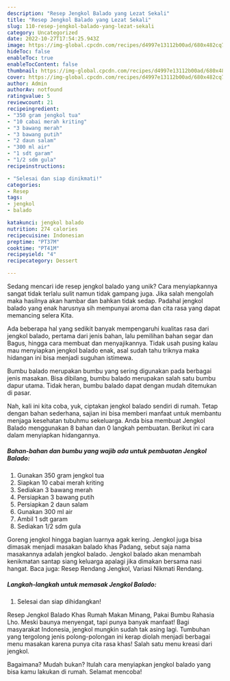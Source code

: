 ```yaml
---
description: "Resep Jengkol Balado yang Lezat Sekali"
title: "Resep Jengkol Balado yang Lezat Sekali"
slug: 110-resep-jengkol-balado-yang-lezat-sekali
category: Uncategorized
date: 2022-10-27T17:54:25.943Z
image: https://img-global.cpcdn.com/recipes/d4997e13112b00ad/680x482cq70/jengkol-balado-foto-resep-utama.jpg
hideToc: false
enableToc: true
enableTocContent: false
thumbnail: https://img-global.cpcdn.com/recipes/d4997e13112b00ad/680x482cq70/jengkol-balado-foto-resep-utama.jpg
cover: https://img-global.cpcdn.com/recipes/d4997e13112b00ad/680x482cq70/jengkol-balado-foto-resep-utama.jpg
author: Admin
authorAv: notfound
ratingvalue: 5
reviewcount: 21
recipeingredient:
- "350 gram jengkol tua"
- "10 cabai merah kriting"
- "3 bawang merah"
- "3 bawang putih"
- "2 daun salam"
- "300 ml air"
- "1 sdt garam"
- "1/2 sdm gula"
recipeinstructions:

- "Selesai dan siap dinikmati!"
categories:
- Resep
tags:
- jengkol
- balado

katakunci: jengkol balado 
nutrition: 274 calories
recipecuisine: Indonesian
preptime: "PT37M"
cooktime: "PT41M"
recipeyield: "4"
recipecategory: Dessert

---
```





Sedang mencari ide resep jengkol balado yang unik? Cara menyiapkannya sangat tidak terlalu sulit namun tidak gampang juga. Jika salah mengolah maka hasilnya akan hambar dan bahkan tidak sedap. Padahal jengkol balado yang enak harusnya sih mempunyai aroma dan cita rasa yang dapat memancing selera Kita.





Ada beberapa hal yang sedikit banyak mempengaruhi kualitas rasa dari jengkol balado, pertama dari jenis bahan, lalu pemilihan bahan segar dan Bagus, hingga cara membuat dan menyajikannya. Tidak usah pusing kalau mau menyiapkan jengkol balado enak,      asal sudah tahu triknya maka hidangan ini bisa menjadi suguhan istimewa.














Bumbu balado merupakan bumbu yang sering digunakan pada berbagai jenis masakan. Bisa dibilang, bumbu balado merupakan salah satu bumbu dapur utama. Tidak heran, bumbu balado dapat dengan mudah ditemukan di pasar.






Nah, kali ini kita coba, yuk, ciptakan jengkol balado sendiri di rumah. Tetap dengan bahan sederhana, sajian ini bisa memberi manfaat untuk membantu menjaga kesehatan tubuhmu sekeluarga. Anda bisa membuat Jengkol Balado menggunakan 8 bahan dan 0 langkah pembuatan. Berikut ini cara dalam menyiapkan hidangannya.

<!--inarticleads1-->

##### Bahan-bahan dan bumbu yang wajib ada untuk pembuatan Jengkol Balado:

1. Gunakan 350 gram jengkol tua
1. Siapkan 10 cabai merah kriting
1. Sediakan 3 bawang merah
1. Persiapkan 3 bawang putih
1. Persiapkan 2 daun salam
1. Gunakan 300 ml air
1. Ambil 1 sdt garam
1. Sediakan 1/2 sdm gula


Goreng jengkol hingga bagian luarnya agak kering. Jengkol juga bisa dimasak menjadi masakan balado khas Padang, sebut saja nama masakannya adalah jengkol balado. Jengkol balado akan menambah kenikmatan santap siang keluarga apalagi jika dimakan bersama nasi hangat. Baca juga: Resep Rendang Jengkol, Variasi Nikmati Rendang. 

<!--inarticleads2-->

##### Langkah-langkah untuk memasak Jengkol Balado:


1. Selesai dan siap dihidangkan!

Resep Jengkol Balado Khas Rumah Makan Minang, Pakai Bumbu Rahasia Lho. Meski baunya menyengat, tapi punya banyak manfaat! Bagi masyarakat Indonesia, jengkol mungkin sudah tak asing lagi. Tumbuhan yang tergolong jenis polong-polongan ini kerap diolah menjadi berbagai menu masakan karena punya cita rasa khas! Salah satu menu kreasi dari jengkol. 

Bagaimana? Mudah bukan? Itulah cara menyiapkan jengkol balado yang bisa kamu lakukan di rumah. Selamat mencoba!
